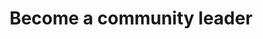 ---
layout: default
title: Become a community leader
description: This is somewhat more holistic than the others. There’s countless ways to become a community leader. Want to see how it's done?
---